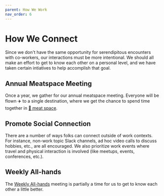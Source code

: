 ```yaml
---
parent: How We Work
nav_order: 6
---
```

# How We Connect
Since we don't have the same opportunity for serendipitous encounters with co-workers, our interactions must be more intentional.  We should all make an effort to get to know each other on a personal level, and we have taken certain intiatives to help accomplish that goal.

## Annual Meatspace Meeting
Once a year, we gather for our annual meatspace meeting.  Everyone will be flown :airplane: to a single destination, where we get the chance to spend time together in [:meat_on_bone: meat space](https://en.wikipedia.org/wiki/Real_life).

## Promote Social Connection
There are a number of ways folks can connect outside of work contexts.  For instance, non-work topic Slack channels, ad hoc video calls to discuss hobbies, etc., are all encouraged.  We also prioritize work events where travel and physical interaction is involved (like meetups, events, conferences, etc.).

## Weekly All-hands
The [Weekly All-hands](./coordination.md#weekly-all-hands) meeting is partially a time for us to get to know each other a little better.
